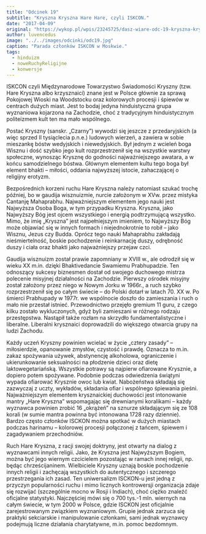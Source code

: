 ```yaml
---
title: "Odcinek 19"
subtitle: "Kryszna Kryszna Hare Hare, czyli ISKCON."
date: "2017-04-09"
original: "https://wykop.pl/wpis/23245725/dasz-wiare-odc-19-kryszna-kryszna-hare-hare-czyli-"
author: luvencedus
image: "../../images/odcinki/odc19.jpg"
caption: "Parada członków ISKCON w Moskwie."
tags:
  - hinduizm
  - noweRuchyReligijne
  - konwersje
---
```


ISKCON czyli Międzynarodowe Towarzystwo Świadomości Kryszny (tzw. Hare Kryszna albo krzysznaici) znane jest w Polsce głównie za sprawą Pokojowej Wioski na Woodstocku oraz kolorowych procesji i śpiewów w centrach dużych miast. Jest to bodaj jedyna hinduistyczna grupa wyznaniowa kojarzona na Zachodzie, choć z tradycyjnym hinduistycznym politeizmem kult ten ma mało wspólnego.

Postać Kryszny (sanskr. „Czarny”) wywodzi się jeszcze z przedaryjskich (a więc sprzed II tysiąclecia p.n.e.) ludowych wierzeń, a zawiera w sobie mieszankę bóstw wedyjskich i niewedyjskich. Był jednym z wcieleń boga Wisznu i dość szybko jego kult rozprzestrzenił się na wszystkie warstwy społeczne, wynosząc Krysznę do godności najważniejszego awatara, a w końcu samodzielnego bóstwa. Głównym elementem kultu tego boga był element bhakti – miłości, oddania najwyższej istocie, zahaczającej o religijny erotyzm.

Bezpośrednich korzeni ruchu Hare Kryszna należy natomiast szukać trochę później, bo w gaudija wisznuizmie, nurcie założonym w XVw. przez mistyka Ćantanję Mahaprabhu. Najważniejszym elementem jego nauki jest Najwyższa Osoba Boga, w tym przypadku Kryszna. Kryszna, jako Najwyższy Bóg jest ojcem wszystkiego i energią podtrzymującą wszystko. Mimo, że imię „Kryszna” jest najpełniejszym imieniem, to Najwyższy Bóg może objawiać się w innych formach i niejednokrotnie to robił – jako Wisznu, Jezus czy Budda. Oprócz tego nauki Mahaprabhu zakładają nieśmiertelność, boskie pochodzenie i reinkarnację duszy, odrębność duszy i ciała oraz bhakti jako najważniejszy przejaw czci.

Gaudija wisznuizm został prawie zapomniany w XVIII w., ale odrodził się w wieku XX m.in. dzięki Bhaktivedancie Swamiemu Prabhupadzie. Ten odnoszący sukcesy biznesmen dostał od swojego duchowego mistrza polecenie misyjnej działalności na Zachodzie. Pierwszy ośrodek misyjny został założony przez niego w Nowym Jorku w 1966r., a ruch szybko rozprzestrzenił się po całym świecie – do Polski dotarł w latach 70. XX w. Po śmierci Prabhupady w 1977r. we wspólnocie doszło do zamieszania i ruch o mało nie przestał istnieć. Przewodnictwo przejęło gremium 11 guru, z czego kilku zostało wykluczonych, gdyż byli zamieszani w różnego rodzaju przestępstwa. Nastąpił także rozłam na skrzydło fundamentalistyczne i liberalne. Liberalni krysznaici doprowadzili do większego otwarcia grupy na ludzi Zachodu.

Każdy uczeń Kryszny powinien wcielać w życie „cztery zasady” – miłosierdzie, opanowanie zmysłów, czystość i prawdę. Oznacza to m.in. zakaz spożywania używek, abstynencję alkoholowa, ograniczenie i ukierunkowanie seksualności na płodzenie dzieci oraz dietę laktowegetariańską. Wszystkie potrawy są najpierw ofiarowane Krysznie, a dopiero potem spożywane. Podobnie podczas odwiedzenia świątyni wypada ofiarować Krysznie owoc lub kwiat. Nabożeństwa składają się zazwyczaj z uczty, wykładów, składania ofiar i wspólnego śpiewania pieśni. Najważniejszym elementem krysznaickiej duchowości jest intonowanie mantry „Hare Kryszna” wspomagając się drewnianymi koralikami – każdy wyznawca powinien zrobić 16 „okrążeń” na sznurze składającym się ze 108 korali (w sumie mantra powinna być intonowana 1728 razy dziennie). Bardzo często członków ISCKON można spotkać w dużych miastach podczas harinamu – kolorowej procesji połączonej z tańcem, śpiewem i zagadywaniem przechodniów.

Ruch Hare Kryszna, z racji swojej doktryny, jest otwarty na dialog z wyznawcami innych religii. Jako, że Kryszna jest Najwyższym Bogiem, można być jego wiernym czcicielem pozostając w ramach innej religii, np. będąc chrześcijaninem. Wielbiciele Kryszny uznają boskie pochodzenie innych religii i zachęcają wszystkich do autentycznego i szczerego przestrzegania ich zasad. Ten uniwersalizm ISCKON-u jest jedną z przyczyn popularności ruchu i mimo licznych kontrowersji organizacja zdaje się rozwijać (szczególnie mocno w Rosji i Indiach), choć ciężko znaleźć oficjalne statystyki. Najczęściej mówi się o 700 tys.-1 mln. wiernych na całym świecie, w tym 2000 w Polsce, gdzie ISCKON jest oficjalnie zarejestrowanym związkiem wyznaniowym. Grupie jednak zarzuca się praktyki sekciarskie i manipulowanie członkami, sami jednak wyznawcy podejmują liczne działania charytatywne, m.in. pomoc bezdomnym.
